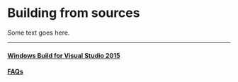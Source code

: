 # Building from sources

Some text goes here.

---

#### [Windows Build for Visual Studio 2015](tutorial-windows-build.md)
#### [FAQs](FAQs.md)